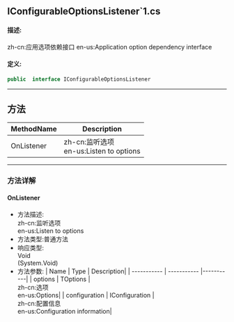 ## IConfigurableOptionsListener`1.cs 


#### 描述:


zh-cn:应用选项依赖接口
en-us:Application option dependency interface


#### 定义: 
``` csharp
public  interface IConfigurableOptionsListener
```
---
## 方法 
| MethodName      | Description | 
| ----------- | ----------- |
| OnListener | zh-cn:监听选项<br>en-us:Listen to options |
---
### 方法详解 
####  OnListener
* 方法描述:<br> zh-cn:监听选项<br>en-us:Listen to options
* 方法类型:普通方法
* 响应类型:<br> Void <br> (System.Void)
* 方法参数:
| Name      | Type | Description|
| ----------- | ----------- |-----------|
| options | TOptions |<br> zh-cn:选项<br>en-us:Options|
| configuration | IConfiguration |<br> zh-cn:配置信息<br>en-us:Configuration information|
